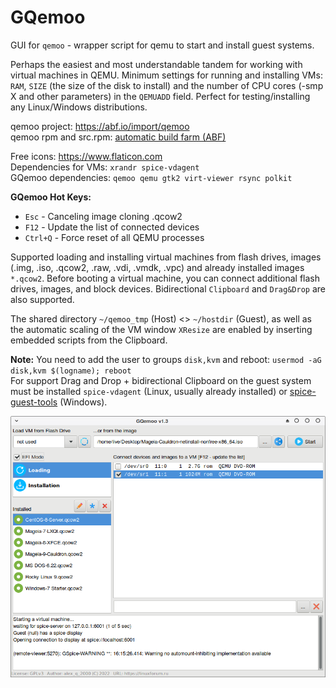 # GQemoo
GUI for `qemoo` - wrapper script for qemu to start and install guest systems.  
  
Perhaps the easiest and most understandable tandem for working with virtual machines in QEMU. Minimum settings for running and installing VMs: `RAM`, `SIZE` (the size of the disk to install) and the number of CPU cores (-smp X and other parameters) in the `QEMUADD` field. Perfect for testing/installing any Linux/Windows distributions.  
  
qemoo project: https://abf.io/import/qemoo  
qemoo rpm and src.rpm: [automatic build farm (ABF)](https://abf.io/import/qemoo/build_lists#?utf8=%E2%9C%93&per_page=25&page=1&autoreload=true)  
  
Free icons: https://www.flaticon.com  
Dependencies for VMs: `xrandr spice-vdagent`  
GQemoo dependencies: `qemoo qemu gtk2 virt-viewer rsync polkit`  
  
**GQemoo Hot Keys:**
+ `Esc` - Canceling image cloning .qcow2  
+ `F12` - Update the list of connected devices
+ `Ctrl+Q` - Force reset of all QEMU processes
  
Supported loading and installing virtual machines from flash drives, images (.img, .iso, .qcow2, .raw, .vdi, .vmdk, .vpc) and already installed images `*.qcow2`. Before booting a virtual machine, you can connect additional flash drives, images, and block devices. Bidirectional `Clipboard` and `Drag&Drop` are also supported.  
  
The shared directory `~/qemoo_tmp` (Host) <> `~/hostdir` (Guest), as well as the automatic scaling of the VM window `XResize` are enabled by inserting embedded scripts from the Clipboard.
  
**Note:** You need to add the user to groups `disk,kvm` and reboot: `usermod -aG disk,kvm $(logname); reboot`  
For support Drag and Drop + bidirectional Clipboard on the guest system must be installed `spice-vdagent` (Linux, usually already installed) or [spice-guest-tools](https://www.spice-space.org/download/windows/spice-guest-tools/spice-guest-tools-latest.exe) (Windows).  
  
![](https://github.com/AKotov-dev/gqemoo/blob/main/ScreenShot8.png)

